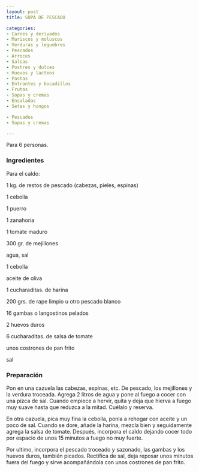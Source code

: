 ```yaml
---
layout: post
title: SOPA DE PESCADO

categories:
- Carnes y derivados
- Mariscos y moluscos
- Verduras y legumbres
- Pescados
- Arroces
- Salsas
- Postres y dulces
- Huevos y lacteos
- Pastas
- Entrantes y bocadillos
- Frutas
- Sopas y cremas
- Ensaladas
- Setas y hongos

- Pescados
- Sopas y cremas

---
```


Para 6 personas.

<h3>Ingredientes</h3>

Para el caldo:

1 kg. de restos de pescado (cabezas, pieles, espinas)

1 cebolla

1 puerro

1 zanahoria

1 tomate maduro

300 gr. de mejillones

agua, sal

1 cebolla

aceite de oliva

1 cucharaditas. de harina

200 grs. de rape limpio u otro pescado blanco

16 gambas o langostinos pelados

2 huevos duros

6 cucharaditas. de salsa de tomate

unos costrones de pan frito

sal

<h3>Preparación</h3>

Pon en una cazuela las cabezas, espinas, etc. De pescado, los mejillones y la verdura troceada. Agrega 2 litros de agua y pone al fuego a cocer con una pizca de sal. Cuando empiece a hervir, quita y deja que hierva a fuego muy suave hasta que reduzca a la mitad. Cuélalo y reserva.

En otra cazuela, pica muy fina la cebolla, ponla a rehogar con aceite y un poco de sal. Cuando se dore, añade la harina, mezcla bien y seguidamente agrega la salsa de tomate. Después, incorpora el caldo dejando cocer todo por espacio de unos 15 minutos a fuego no muy fuerte.

Por ultimo, incorpora el pescado troceado y sazonado, las gambas y los huevos duros, también picados. Rectifica de sal, deja reposar unos minutos fuera del fuego y sirve acompañándola con unos costrones de pan frito.

